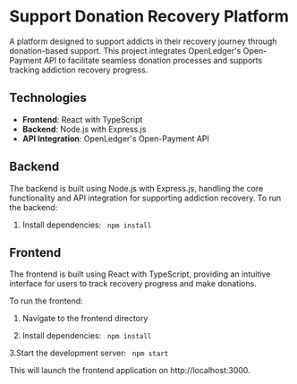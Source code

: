# Support Donation Recovery Platform

A platform designed to support addicts in their recovery journey through donation-based support. This project integrates OpenLedger's Open-Payment API to facilitate seamless donation processes and supports tracking addiction recovery progress.

## Technologies

- **Frontend**: React with TypeScript
- **Backend**: Node.js with Express.js
- **API Integration**: OpenLedger's Open-Payment API

## Backend

The backend is built using Node.js with Express.js, handling the core functionality and API integration for supporting addiction recovery. To run the backend:

1. Install dependencies:
``` npm install```

## Frontend

The frontend is built using React with TypeScript, providing an intuitive interface for users to track recovery progress and make donations.

To run the frontend:

1. Navigate to the frontend directory

2. Install dependencies:
``` npm install```

3.Start the development server:
``` npm start```

This will launch the frontend application on http://localhost:3000.
